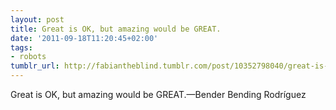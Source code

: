 ```yaml
---
layout: post
title: Great is OK, but amazing would be GREAT.
date: '2011-09-18T11:20:45+02:00'
tags:
- robots
tumblr_url: http://fabiantheblind.tumblr.com/post/10352798040/great-is-ok-but-amazing-would-be-great
---
```

Great is OK, but amazing would be GREAT.—Bender Bending Rodríguez
